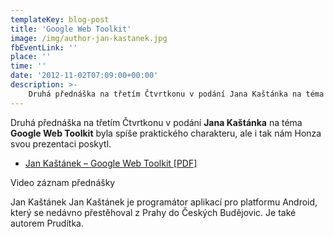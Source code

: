 ```yaml
---
templateKey: blog-post
title: 'Google Web Toolkit'
image: /img/author-jan-kastanek.jpg
fbEventLink: ''
place: ''
time: ''
date: '2012-11-02T07:09:00+00:00'
description: >-
    Druhá přednáška na třetím Čtvrtkonu v podání Jana Kaštánka na téma Google Web Toolkit byla spíše praktického charakteru, ale i tak nám Honza svou prezentaci poskytl.Jan Kaštánek – Goo...
---
```

Druhá přednáška na třetím Čtvrtkonu v podání **Jana Kaštánka** na téma **Google Web Toolkit** byla spíše praktického charakteru, ale i tak nám Honza svou prezentaci poskytl.

- [Jan Kaštánek – Google Web Toolkit \[PDF\]](/wp-content/uploads/ctvrtkon3-jan-kastanek-gwt.pdf)

Video záznam přednášky

Jan Kaštánek Jan Kaštánek je programátor aplikací pro platformu Android, který se nedávno přestěhoval z Prahy do Českých Budějovic. Je také autorem Prudítka.